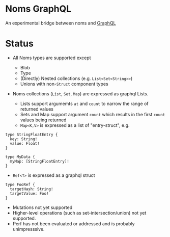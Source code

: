 # Noms GraphQL

An experimental bridge between noms and [GraphQL](http://graphql.org/)

# Status

 * All Noms types are supported except
   * Blob
   * Type
   * (Directly) Nested collections (e.g. `List<Set<String>>`)
   * Unions with non-`Struct` component types

 * Noms collections (`List`, `Set`, `Map`) are expressed as graphql Lists.
   * Lists support argumemts `at` and `count` to narrow the range of returned values
   * Sets and Map support argument `count` which results in the first `count` values being returned
   * `Map<K,V>` is expressed as a list of "entry-struct", e.g.
```
type StringFloatEntry {
  key: String!
  value: Float!
}

type MyData {
  myMap: [StringFloatEntry]!
}
```

 * `Ref<T>` is expressed as a graphql struct

```
type FooRef {
  targetHash: String!
  targetValue: Foo!
}
```

 * Mutations not yet supported
 * Higher-level operations (such as set-intersection/union) not yet supported.
 * Perf has not been evaluated or addressed and is probably unimpresssive.